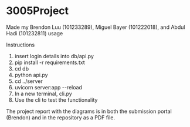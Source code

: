 # 3005Project
Made my Brendon Luu (101233289), Miguel Bayer (101222018), and Abdul Hadi (101232811)
usage

Instructions
1. insert login details into db/api.py
2. pip install -r requirements.txt
3. cd db
4. python api.py
5. cd ../server
6. uvicorn server:app --reload
7. In a new terminal, cli.py
8. Use the cli to test the functionality

The project report with the diagrams is in both the submission portal (Brendon) and in the repository as a PDF file.
